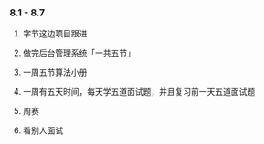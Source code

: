 ### 8.1 - 8.7

1. 字节这边项目跟进

2. 做完后台管理系统「一共五节」

3. 一周五节算法小册

4. 一周有五天时间，每天学五道面试题，并且复习前一天五道面试题

5. 周赛

6. 看别人面试